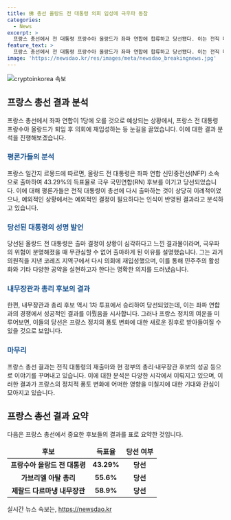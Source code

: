 ```yaml
---
title: 佛 총선 올랑드 전 대통령 의회 입성에 극우파 동참
categories:
  - News
excerpt: >
  프랑스 총선에서 전 대통령 프랑수아 올랑드가 좌파 연합에 합류하고 당선됐다. 이는 전직 대통령이 총선에 출마하는 이례적인 사례로, 그는 극우파의 위협이 심각해졌다고 판단하여 출마하였다. 또한 총리와 내무장관도 선거에서 성공을 거뒀으며, 극우파 인물들의 선거 결과 역시 주목받고 있다.
feature_text: >
  프랑스 총선에서 전 대통령 프랑수아 올랑드가 좌파 연합에 합류하고 당선됐다. 이는 전직 대통령이 총선에 출마하는 이례적인 사례로, 그는 극우파의 위협이 심각해졌다고 판단하여 출마하였다. 또한 총리와 내무장관도 선거에서 성공을 거뒀으며, 극우파 인물들의 선거 결과 역시 주목받고 있다.
image: 'https://newsdao.kr/res/images/meta/newsdao_breakingnews.jpg'
---
```


<p><img src="https://newsdao.kr/res/images/meta/newsdao_breakingnews.jpg" alt="cryptoinkorea 속보" /></p>

<h2 data-ke-size="size26">프랑스 총선 결과 분석</h2>

<p>프랑스 총선에서 좌파 연합이 1당에 오를 것으로 예상되는 상황에서, 프랑스 전 대통령 프랑수아 올랑드가 퇴임 후 의회에 재입성하는 등 눈길을 끌었습니다. 이에 대한 결과 분석을 진행해보겠습니다.</p>

<p data-ke-size="size16"></p>

<h3><b><span style="color: #1a5490;">평론가들의 분석</span></b></h3>

<p>프랑스 일간지 르몽드에 따르면, 올랑드 전 대통령은 좌파 연합 신민중전선(NFP) 소속으로 출마하여 43.29%의 득표율로 극우 국민연합(RN) 후보를 이기고 당선되었습니다. 이에 대해 평론가들은 전직 대통령이 총선에 다시 출마하는 것이 상당히 이례적이었으나, 예외적인 상황에서는 예외적인 결정이 필요하다는 인식이 반영된 결과라고 분석하고 있습니다.</p>

<p data-ke-size="size16"></p>

<h3><b><span style="color: #1a5490;">당선된 대통령의 성명 발언</span></b></h3>

<p>당선된 올랑드 전 대통령은 출마 결정이 상황이 심각하다고 느낀 결과물이라며, 극우파의 위험이 분명해졌을 때 무관심할 수 없어 출마하게 된 이유를 설명했습니다. 그는 과거 의원직을 지낸 코레즈 지역구에서 다시 의회에 재입성했으며, 이를 통해 민주주의 활성화와 기타 다양한 공약을 실현하고자 한다는 명확한 의지를 드러냈습니다.</p>

<p data-ke-size="size16"></p>

<h3><b><span style="color: #1a5490;">내무장관과 총리 후보의 결과</span></b></h3>

<p>한편, 내무장관과 총리 후보 역시 1차 투표에서 승리하여 당선되었는데, 이는 좌파 연합과의 경쟁에서 성공적인 결과를 이뤘음을 시사합니다. 그러나 프랑스 정치의 여운을 미루어보면, 이들의 당선은 프랑스 정치의 풍토 변화에 대한 새로운 징후로 받아들여질 수 있을 것으로 보입니다.</p>

<p data-ke-size="size16"></p>

<h3><b><span style="color: #1a5490;">마무리</span></b></h3>

<p>프랑스 총선 결과는 전직 대통령의 재출마와 현 정부의 총리·내무장관 후보의 성공 등으로 이야기를 꾸며내고 있습니다. 이에 대한 분석은 다양한 시각에서 이뤄지고 있으며, 이러한 결과가 프랑스의 정치적 풍토 변화에 어떠한 영향을 미칠지에 대한 기대와 관심이 모아지고 있습니다.</p>

<p data-ke-size="size16"></p>

<h2 data-ke-size="size26">프랑스 총선 결과 요약</h2>

<p>다음은 프랑스 총선에서 중요한 후보들의 결과를 표로 요약한 것입니다.</p>

<table>
    <thead>
        <tr>
            <td style="text-align: center; height: 17px;"><b>후보</b></td>
            <td style="text-align: center; height: 17px;"><b>득표율</b></td>
            <td style="text-align: center; height: 17px;"><b>당선 여부</b></td>
        </tr>
    </thead>
    <tbody>
        <tr>
            <td style="text-align: center; height: 17px;"><b>프랑수아 올랑드 전 대통령</b></td>
            <td style="text-align: center; height: 17px;"><b>43.29%</b></td>
            <td style="text-align: center; height: 17px;"><b>당선</b></td>
        </tr>
        <tr>
            <td style="text-align: center; height: 17px;"><b>가브리엘 아탈 총리</b></td>
            <td style="text-align: center; height: 17px;"><b>55.6%</b></td>
            <td style="text-align: center; height: 17px;"><b>당선</b></td>
        </tr>
        <tr>
            <td style="text-align: center; height: 17px;"><b>제랄드 다르마냉 내무장관</b></td>
            <td style="text-align: center; height: 17px;"><b>58.9%</b></td>
            <td style="text-align: center; height: 17px;"><b>당선</b></td>
        </tr>
    </tbody>
</table>

<p data-ke-size="size16"></p>
실시간 뉴스 속보는, <a href="https://newsdao.kr" rel="dofollow">https://newsdao.kr</a>


